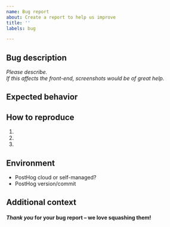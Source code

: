 ```yaml
---
name: Bug report
about: Create a report to help us improve
title: ''
labels: bug

---
```


## Bug description

*Please describe.*  
*If this affects the front-end, screenshots would be of great help.*  

## Expected behavior



## How to reproduce

1. 
2. 
3. 

## Environment

- PostHog cloud or self-managed?
- PostHog version/commit

## Additional context



#### *Thank you* for your bug report – we love squashing them!
